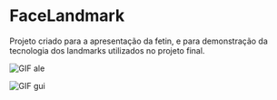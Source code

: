# FaceLandmark

Projeto criado para a apresentação da fetin, e para demonstração da tecnologia dos landmarks utilizados no projeto final.

![GIF ale](https://drive.google.com/uc?export=view&id=1aTkISeWmv2RxzIMbKmETmtDhbOAF56xv)


![GIF gui](https://drive.google.com/uc?export=view&id=1Wi2t3OZmjQPQLiilf9Md8KRcHCvJermy)
